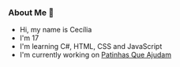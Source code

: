 ### About Me 🌱
- Hi, my name is Cecília 
- I'm 17
- I'm learning C#, HTML, CSS and JavaScript 
- I'm currently working on [Patinhas Que Ajudam](https://github.com/leticiagarz/doacao-doguinho)


<div>
  <a href = "https://www.linkedin.com/in/cec%C3%ADlia-silva-65a480257/"><img scr = "https://img.shields.io/badge/LinkedIn-0077B5?style=for-the-badge&logo=linkedin&logoColor=white"></a>
</div>


